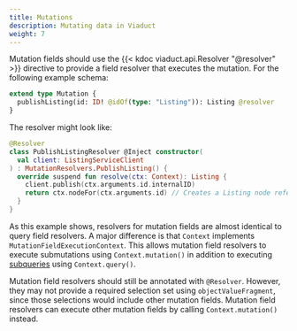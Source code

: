 ```yaml
---
title: Mutations
description: Mutating data in Viaduct
weight: 7
---
```


Mutation fields should use the {{< kdoc viaduct.api.Resolver "@resolver" >}} directive to provide a field resolver that executes the mutation. For the following example schema:

```graphql
extend type Mutation {
  publishListing(id: ID! @idOf(type: "Listing")): Listing @resolver
}
```

The resolver might look like:

```kotlin
@Resolver
class PublishListingResolver @Inject constructor(
  val client: ListingServiceClient
) : MutationResolvers.PublishListing() {
  override suspend fun resolve(ctx: Context): Listing {
    client.publish(ctx.arguments.id.internalID)
    return ctx.nodeFor(ctx.arguments.id) // Creates a Listing node reference
  }
}
```

As this example shows, resolvers for mutation fields are almost identical to query field resolvers. A major difference is that `Context` implements `MutationFieldExecutionContext`. This allows mutation field resolvers to execute submutations using `Context.mutation()` in addition to executing [subqueries](/docs/resolvers/subqueries/) using `Context.query()`.

Mutation field resolvers should still be annotated with `@Resolver`. However, they may not provide a required selection set using `objectValueFragment`, since those selections would include other mutation fields. Mutation field resolvers can execute other mutation fields by calling `Context.mutation()` instead.
